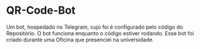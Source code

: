 # QR-Code-Bot
Um bot, hospedado no Telegram, cujo foi é configurado pelo código do Repositório. O bot funciona enquanto o código estiver rodando.
Esse bot foi criado durante uma Oficina que presenciei na universidade.
